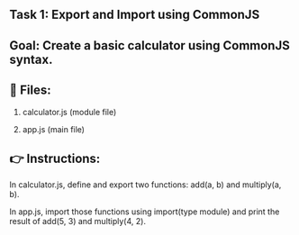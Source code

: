 ## Task 1: Export and Import using CommonJS

## Goal: Create a basic calculator using CommonJS syntax.

## 🔧 Files:

1. calculator.js (module file)


2. app.js (main file)



## 👉 Instructions:

In calculator.js, define and export two functions: add(a, b) and multiply(a, b).

In app.js, import those functions using import(type module)  and print the result of add(5, 3) and multiply(4, 2).